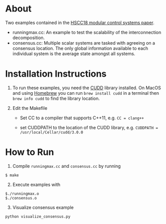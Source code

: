 
[paper]: https://people.eecs.berkeley.edu/~eskim/papers/HSCC18_preprint.pdf

About
============

Two examples contained in the [HSCC18 modular control systems paper][paper].

- runningmax.cc: An example to test the scalability of the interconnection decomposition. 
- consensus.cc: Multiple scalar systems are tasked with agreeing on a consensus location. The only global information available to each individual system is the average state amongst all systems. 


Installation Instructions 
============

1. To run these examples, you need the [CUDD](http://vlsi.colorado.edu/~fabio/CUDD/) library installed. On MacOS and using [Homebrew](https://brew.sh/) you can run `brew install cudd`
in a terminal then `brew info cudd` to find the library location.

2. Edit the Makefile 
   
   * Set CC to a compiler that supports C++11, e.g. `CC = clang++`
   
   * set CUDDPATH to the location of the CUDD library, e.g. `CUDDPATH = /usr/local/Cellar/cudd/3.0.0`

How to Run
=============

1. Compile `runningmax.cc` and `consensus.cc` by running

  ```
  $ make 
  ``` 

2. Execute examples with

  ```
  $./runningmax.o
  $./consensus.o
  ```


3. Visualize consensus example
  
  ```
  python visualize_consensus.py
  ```